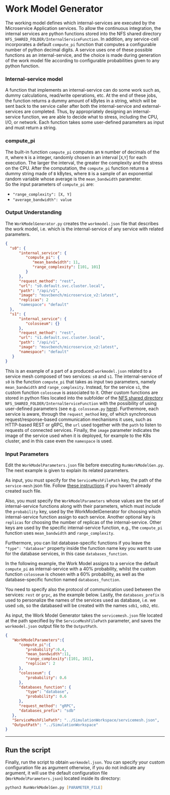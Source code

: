 # Work Model Generator

The working model defines which internal-services are executed by the Microservice Application services. To allow the continuous integration, the internal services are python functions stored into the NFS shared directory `NFS_SHARED_FOLDER/InternalServiceFunction`. In addition, any service-cell incorporates a default `compute_pi` function that computes a configurable number of python decimal digits. A service uses one of these possible functions as an internal-service, and the choice is made during generation of the work model file according to configurable probabilities given to any python function.

### Internal-service model
A function that implements an internal-service can do some work such as, dummy calculations, read/write operations, etc. At the end of these jobs, the function returns a dummy amount of kBytes in a string, which will be sent back to the service caller after both the internal-service and external-services are completed.
Thus, by appropriately designing an internal-service function, we are able to decide what to stress, including the CPU, I/O, or network. 
Each function takes some user-defined parameters as input and must return a string.  

### compute_pi
The built-in function `compute_pi` computes an `N` number of decimals of the *π*, where `N` is a integer, randomly chosen in an interval [`X`,`Y`] for each execution. The larger the interval, the greater the complexity and the stress on the CPU. After the computation, the `compute_pi` function returns a dummy string made of `B` kBytes, where `B` is a sample of an exponential random variable whose average is the `mean_bandwidth` parameter.    
So the input parameters of `compute_pi` are:
- `"range_complexity": [X, Y]`  
- `"average_bandwidth": value`
    
### Output Understanding
The `WorkModelGenerator.py` creates the `workmodel.json` file that describes the work model, i.e. which is the internal-service of any service with related parameters.

```json
{
  "s0": {
      "internal_service": {
         "compute_pi": { 
            "mean_bandwidth": 11,
            "range_complexity": [101, 101]
         }
      },
      "request_method": "rest",
      "url": "s0.default.svc.cluster.local",
      "path": "/api/v1",
      "image": "msvcbench/microservice_v2:latest",
      "replicas": 2
      "namespace": "default"
  },
  "s1": {
      "internal_service": {
         "colosseum": {}
      },
      "request_method": "rest",
      "url": "s1.default.svc.cluster.local",
      "path": "/api/v1",
      "image": "msvcbench/microservice_v2:latest",
      "namespace": "default"
   }
}
```

This is an example of a part of a produced `workmodel.json` related to a service mesh composed of two services: `s0` and `s1`. The internal-service of `s0` is the function `compute_pi` that takes as input two parameters, namely `mean_bandwidth` and `range_complexity`. 
Instead, for the service `s1`, the custom function `colosseum` is associated to it.
Other custom functions are stored in python files located into the subfolder of the [NFS shared directory](/Docs/NFSConfig.md) `NFS_SHARED_FOLDER/InternalServiceFunction` with the possibility of using user-defined parameters (see e.g. `colosseum.py` [here](/Docs/MicroserviceModel.md#Custom-Functions)). 
Furthermore, each service is aware, through the `request_method` key, of which synchronous request/response-based communication mechanisms it uses, such as HTTP-based REST or gRPC, the `url` used together with the `path` to listen to requests of connected services.
Finally, the `image` parameter indicates the image of the service used when it is deployed, for example to the K8s cluster, and in this case even the `namespace` is used.


### Input Parameters
Edit the `WorkModelParameters.json` file before executing `RunWorkModelGen.py`. The next example is given to explain its related parameters. 

As input, you must specify for the `ServiceMeshFilePath` key, the path of the `service-mesh` json file. Follow [these instructions](/ServiceMeshGenerator/README.md) if you haven't already created such file.

Also, you must specify the `WorkModelParameters` whose values are the set of internal-service functions along with their parameters, which must include the `probability` key, used by the WorkModelGenerator for choosing which internal-service function assign to each service. Another optional key is `replicas` for choosing the number of replicas of the internal-service. Other keys are used by the specific internal-service function, e.g., the `compute_pi` function uses `mean_bandwidth` and `range_complexity`.

Furthermore, you can list database-specific functions if you leave the `"type": "database"` property inside the function name key you want to use for the database services, in this case `databases_function`.

In the following example, the Work Model assigns to a service the default `compute_pi` as internal-service with a 40% probability, whilst the custom function `colosseum` is chosen with a 60% probability, as well as the database-specific function named `databases_function`.

You need to specify also the protocol of communication used between the services: `rest` or `grpc`, as the example below.
Lastly, the `databases_prefix` is used to personalize the names of the services used as database, i.e. we used `sdb`, so the databased will be created with the names `sdb1`, `sdb2`, etc.

As input, the Work Model Generator takes the `servicemesh.json` file located at the path specified by the `ServiceMeshFilePath` parameter, and saves the `workmodel.json` output file to the `OutputPath`.

```json
{
   "WorkModelParameters":{
      "compute_pi":{
         "probability":0.4,
         "mean_bandwidth":11,
         "range_complexity":[101, 101],
         "replicas": 2
      },
      "colosseum": {
         "probability": 0.6
      },
      "databases_function": {
         "type": "database",
         "probability": 0.6
      },
      "request_method": "gRPC",
      "databases_prefix": "sdb"
   },
   "ServiceMeshFilePath": "../SimulationWorkspace/servicemesh.json",
   "OutputPath": "../SimulationWorkspace"
}
```

---
## Run the script
Finally, run the script to obtain `workmodel.json`.
You can specify your custom configuration file as argument otherwise, if you do not indicate any argument, it will use the default configuration file (`WorkModelParameters.json`) located inside its directory:

```zsh
python3 RunWorkModelGen.py [PARAMETER_FILE]
```
